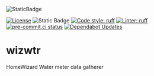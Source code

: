 ![StaticBadge](https://img.shields.io/badge/support-ON_HOLD-orange)

[![License](https://img.shields.io/github/license/mausy5043/wizwtr)](LICENSE)
![Static Badge](https://img.shields.io/badge/release-rolling-lightgreen)
[![Code style: ruff](https://img.shields.io/badge/code%20style-ruff-008800.svg)](https://github.com/astral-sh/ruff)
[![Linter: ruff](https://img.shields.io/badge/linter-ruff-008800.svg)](https://github.com/astral-sh/ruff)
[![pre-commit.ci status](https://results.pre-commit.ci/badge/github/Mausy5043/wizwtr/master.svg)](https://results.pre-commit.ci/latest/github/Mausy5043/wizwtr/master)
[![Dependabot Updates](https://github.com/Mausy5043/wizwtr/actions/workflows/dependabot/dependabot-updates/badge.svg)](https://github.com/Mausy5043/wizwtr/actions/workflows/dependabot/dependabot-updates)

# wizwtr
HomeWizard Water meter data gatherer
